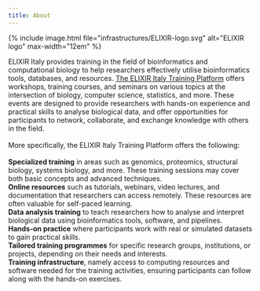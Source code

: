 ```yaml
---
title: About
---
```


{% include image.html file="infrastructures/ELIXIR-logo.svg" alt="ELIXIR logo" max-width="12em" %}


ELIXIR Italy provides training in the field of bioinformatics and computational biology to help researchers effectively utilise bioinformatics tools, databases, and resources. [The ELIXIR Italy Training Platform](https://elixir-iib-training.github.io/site/) offers workshops, training courses, and seminars on various topics at the intersection of biology, computer science, statistics, and more. These events are designed to provide researchers with hands-on experience and practical skills to analyse biological data, and offer opportunities for participants to network, collaborate, and exchange knowledge with others in the field.
<br>
<br>
More specifically, the ELIXIR Italy Training Platform offers the following:
<br>
<br>
**Specialized training** in areas such as genomics, proteomics, structural biology, systems biology, and more. These training sessions may cover both basic concepts and advanced techniques.
<br>
**Online resources** such as tutorials, webinars, video lectures, and documentation that researchers can access remotely. These resources are often valuable for self-paced learning.
<br>
**Data analysis training** to teach researchers how to analyse and interpret biological data using bioinformatics tools, software, and pipelines.
<br>
**Hands-on practice** where participants work with real or simulated datasets to gain practical skills.
<br>
**Tailored training programmes** for specific research groups, institutions, or projects, depending on their needs and interests.
<br>
**Training infrastructure**, namely access to computing resources and software needed for the training activities, ensuring participants can follow along with the hands-on exercises.

